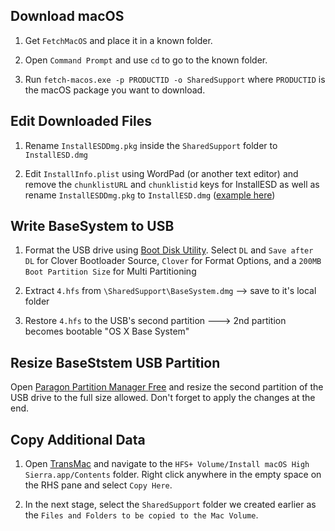 ## Download macOS
1. Get `FetchMacOS` and place it in a known folder.

2. Open `Command Prompt` and use `cd` to go to the known folder.

3. Run `fetch-macos.exe -p PRODUCTID -o SharedSupport` where `PRODUCTID` is the macOS package you want to download.

## Edit Downloaded Files
1. Rename `InstallESDDmg.pkg` inside the `SharedSupport` folder to `InstallESD.dmg`

2. Edit `InstallInfo.plist` using WordPad (or another text editor) and remove the `chunklistURL` and `chunklistid` keys for InstallESD as well as rename `InstallESDDmg.pkg` to `InstallESD.dmg` ([example here](https://gist.github.com/foxlet/0d479afe9f2786fdfbc097025f793b88))

## Write BaseSystem to USB
1. Format the USB drive using [Boot Disk Utility](http://cvad-mac.narod.ru/files/BDU_v2.1.2018.023b.zip). Select `DL` and `Save after DL` for Clover Bootloader Source,  `Clover` for Format Options, and a `200MB Boot Partition Size` for Multi Partitioning

2. Extract `4.hfs` from `\SharedSupport\BaseSystem.dmg` --> save to it's local folder

3. Restore `4.hfs` to the USB's second partition --->  2nd partition becomes bootable "OS X Base System"

## Resize BaseStstem USB Partition
Open [Paragon Partition Manager Free](https://www.paragon-software.com/free/pm-express/) and resize the second partition of the USB drive to the full size allowed.  Don't forget to apply the changes at the end.

## Copy Additional Data
1. Open [TransMac](http://www.acutesystems.com/tmac/tmsetup.exe) and navigate to the `HFS+ Volume/Install macOS High Sierra.app/Contents` folder.  Right click anywhere in the empty space on the RHS pane and select `Copy Here`.

2.  In the next stage, select the `SharedSupport` folder we created earlier as the `Files and Folders to be copied to the Mac Volume`.